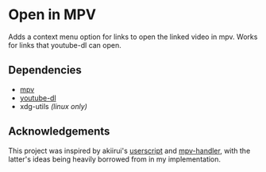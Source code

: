 # Open in MPV
Adds a context menu option for links to open the linked video in mpv.
Works for links that youtube-dl can open.

## Dependencies
 - [mpv](https://mpv.io)
 - [youtube-dl](https://github.com/ytdl-org/youtube-dl)
 - xdg-utils _(linux only)_

## Acknowledgements
This project was inspired by akiirui's
[userscript](https://github.com/akiirui/userscript/tree/play-with-mpv-handler) and
[mpv-handler](https://github.com/akiirui/mpv-handler/), with the latter's ideas being
heavily borrowed from in my implementation.
